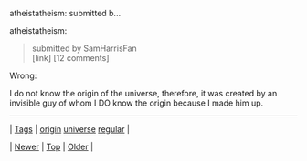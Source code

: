 <!--
title: atheistatheism
date: 2020-06-28T15:27:00.054Z
tags: origin, universe, regular
-->


atheistatheism: submitted b...

<p>atheistatheism:</p>

<blockquote><p>submitted by  SamHarrisFan  <br/>[link] [12 comments]</p></blockquote>

<p>Wrong:</p><p>I do not know the origin of the universe, therefore, it was created by an invisible guy of whom I DO know the origin because I made him up.</p>

<!--BOTTOM-POST-NAVIGATION-->
---

| [Tags](tags.md) | [origin](tag-origin.md) [universe](tag-universe.md) [regular](tag-regular.md) |

| [Newer](104757466294.md) | [Top](index.md) | [Older](104781117704.md) |